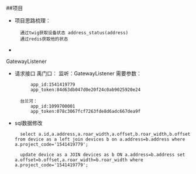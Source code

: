 ##项目

- 项目思路梳理：

        通过twig获取设备状态 address_status(address)
        通过redis获取他的状态

- 

GatewayListener

- 请求接口
        禹门口： 
        监听：GatewayListener
        需要参数：
            
            app_id:1541419779
            app_token:84d63db047d0e20f24c0ab9025920e24
        
        台兰河：
            app_id:1099700001
            app_token:078c3067fcf7263fde8d6adc667dea9f
            
- sql数据修改

        select a.id,a.address,a.roar_width,a.offset,b.roar_width,b.offset from device as a left join devices b on a.address=b.address where a.project_code='1541419779';
        
        update device as a JOIN devices as b ON a.address=b.address set a.offset=b.offset,a.roar_width=b.roar_width where a.project_code='1541419779';
